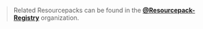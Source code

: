 > Related Resourcepacks can be found in the [**@Resourcepack-Registry**](https://github.com/Resourcepack-Registry) organization.
